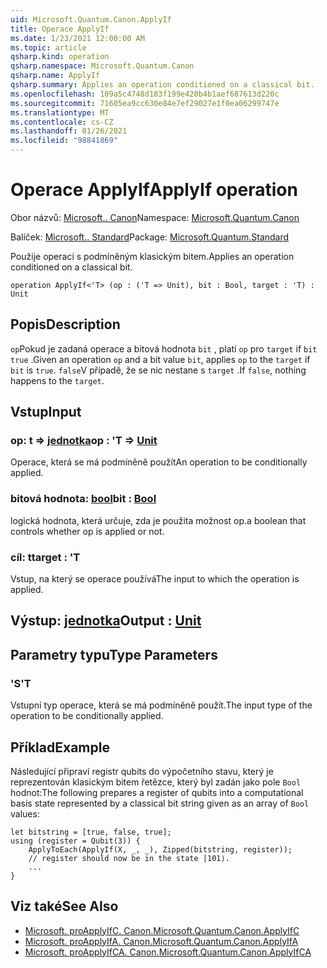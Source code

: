 ```yaml
---
uid: Microsoft.Quantum.Canon.ApplyIf
title: Operace ApplyIf
ms.date: 1/23/2021 12:00:00 AM
ms.topic: article
qsharp.kind: operation
qsharp.namespace: Microsoft.Quantum.Canon
qsharp.name: ApplyIf
qsharp.summary: Applies an operation conditioned on a classical bit.
ms.openlocfilehash: 109a5c4748d183f199e420b4b1aef687613d220c
ms.sourcegitcommit: 71605ea9cc630e84e7ef29027e1f0ea06299747e
ms.translationtype: MT
ms.contentlocale: cs-CZ
ms.lasthandoff: 01/26/2021
ms.locfileid: "98841869"
---
```

# <a name="applyif-operation"></a><span data-ttu-id="8a7bd-102">Operace ApplyIf</span><span class="sxs-lookup"><span data-stu-id="8a7bd-102">ApplyIf operation</span></span>

<span data-ttu-id="8a7bd-103">Obor názvů: [Microsoft.. Canon](xref:Microsoft.Quantum.Canon)</span><span class="sxs-lookup"><span data-stu-id="8a7bd-103">Namespace: [Microsoft.Quantum.Canon](xref:Microsoft.Quantum.Canon)</span></span>

<span data-ttu-id="8a7bd-104">Balíček: [Microsoft.. Standard](https://nuget.org/packages/Microsoft.Quantum.Standard)</span><span class="sxs-lookup"><span data-stu-id="8a7bd-104">Package: [Microsoft.Quantum.Standard](https://nuget.org/packages/Microsoft.Quantum.Standard)</span></span>


<span data-ttu-id="8a7bd-105">Použije operaci s podmíněným klasickým bitem.</span><span class="sxs-lookup"><span data-stu-id="8a7bd-105">Applies an operation conditioned on a classical bit.</span></span>

```qsharp
operation ApplyIf<'T> (op : ('T => Unit), bit : Bool, target : 'T) : Unit
```


## <a name="description"></a><span data-ttu-id="8a7bd-106">Popis</span><span class="sxs-lookup"><span data-stu-id="8a7bd-106">Description</span></span>

<span data-ttu-id="8a7bd-107">`op`Pokud je zadaná operace a bitová hodnota `bit` , platí `op` pro `target` if `bit` `true` .</span><span class="sxs-lookup"><span data-stu-id="8a7bd-107">Given an operation `op` and a bit value `bit`, applies `op` to the `target` if `bit` is `true`.</span></span> <span data-ttu-id="8a7bd-108">`false`V případě, že se nic nestane s `target` .</span><span class="sxs-lookup"><span data-stu-id="8a7bd-108">If `false`, nothing happens to the `target`.</span></span>

## <a name="input"></a><span data-ttu-id="8a7bd-109">Vstup</span><span class="sxs-lookup"><span data-stu-id="8a7bd-109">Input</span></span>

### <a name="op--t--unit"></a><span data-ttu-id="8a7bd-110">op: t => [jednotka](xref:microsoft.quantum.lang-ref.unit)</span><span class="sxs-lookup"><span data-stu-id="8a7bd-110">op : 'T => [Unit](xref:microsoft.quantum.lang-ref.unit)</span></span> 

<span data-ttu-id="8a7bd-111">Operace, která se má podmíněně použít</span><span class="sxs-lookup"><span data-stu-id="8a7bd-111">An operation to be conditionally applied.</span></span>


### <a name="bit--bool"></a><span data-ttu-id="8a7bd-112">bitová hodnota: [bool](xref:microsoft.quantum.lang-ref.bool)</span><span class="sxs-lookup"><span data-stu-id="8a7bd-112">bit : [Bool](xref:microsoft.quantum.lang-ref.bool)</span></span>

<span data-ttu-id="8a7bd-113">logická hodnota, která určuje, zda je použita možnost op.</span><span class="sxs-lookup"><span data-stu-id="8a7bd-113">a boolean that controls whether op is applied or not.</span></span>


### <a name="target--t"></a><span data-ttu-id="8a7bd-114">cíl: t</span><span class="sxs-lookup"><span data-stu-id="8a7bd-114">target : 'T</span></span>

<span data-ttu-id="8a7bd-115">Vstup, na který se operace používá</span><span class="sxs-lookup"><span data-stu-id="8a7bd-115">The input to which the operation is applied.</span></span>



## <a name="output--unit"></a><span data-ttu-id="8a7bd-116">Výstup: [jednotka](xref:microsoft.quantum.lang-ref.unit)</span><span class="sxs-lookup"><span data-stu-id="8a7bd-116">Output : [Unit](xref:microsoft.quantum.lang-ref.unit)</span></span>



## <a name="type-parameters"></a><span data-ttu-id="8a7bd-117">Parametry typu</span><span class="sxs-lookup"><span data-stu-id="8a7bd-117">Type Parameters</span></span>

### <a name="t"></a><span data-ttu-id="8a7bd-118">'S</span><span class="sxs-lookup"><span data-stu-id="8a7bd-118">'T</span></span>

<span data-ttu-id="8a7bd-119">Vstupní typ operace, která se má podmíněně použít.</span><span class="sxs-lookup"><span data-stu-id="8a7bd-119">The input type of the operation to be conditionally applied.</span></span>

## <a name="example"></a><span data-ttu-id="8a7bd-120">Příklad</span><span class="sxs-lookup"><span data-stu-id="8a7bd-120">Example</span></span>

<span data-ttu-id="8a7bd-121">Následující připraví registr qubits do výpočetního stavu, který je reprezentován klasickým bitem řetězce, který byl zadán jako pole `Bool` hodnot:</span><span class="sxs-lookup"><span data-stu-id="8a7bd-121">The following prepares a register of qubits into a computational basis state represented by a classical bit string given as an array of `Bool` values:</span></span>

```qsharp
let bitstring = [true, false, true];
using (register = Qubit(3)) {
    ApplyToEach(ApplyIf(X, _, _), Zipped(bitstring, register));
    // register should now be in the state |101⟩.
    ...
}
```

## <a name="see-also"></a><span data-ttu-id="8a7bd-122">Viz také</span><span class="sxs-lookup"><span data-stu-id="8a7bd-122">See Also</span></span>

- [<span data-ttu-id="8a7bd-123">Microsoft. proApplyIfC. Canon.</span><span class="sxs-lookup"><span data-stu-id="8a7bd-123">Microsoft.Quantum.Canon.ApplyIfC</span></span>](xref:Microsoft.Quantum.Canon.ApplyIfC)
- [<span data-ttu-id="8a7bd-124">Microsoft. proApplyIfA. Canon.</span><span class="sxs-lookup"><span data-stu-id="8a7bd-124">Microsoft.Quantum.Canon.ApplyIfA</span></span>](xref:Microsoft.Quantum.Canon.ApplyIfA)
- [<span data-ttu-id="8a7bd-125">Microsoft. proApplyIfCA. Canon.</span><span class="sxs-lookup"><span data-stu-id="8a7bd-125">Microsoft.Quantum.Canon.ApplyIfCA</span></span>](xref:Microsoft.Quantum.Canon.ApplyIfCA)